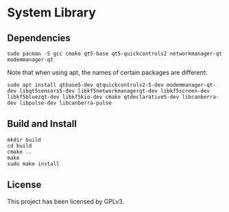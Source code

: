 # System Library

## Dependencies

```shell
sudo pacman -S gcc cmake qt5-base qt5-quickcontrols2 networkmanager-qt modemmanager-qt
```

Note that when using apt, the names of certain packages are different:
```shell
sudo apt install qtbase5-dev qtquickcontrols2-5-dev modemmanager-qt-dev libqt5sensors5-dev libkf5networkmanagerqt-dev libkf5screen-dev libkf5bluezqt-dev libkf5kio-dev cmake qtdeclarative5-dev libcanberra-dev libpulse-dev libcanberra-pulse
```

## Build and Install

```
mkdir build
cd build
cmake ..
make
sudo make install
```

## License

This project has been licensed by GPLv3.
